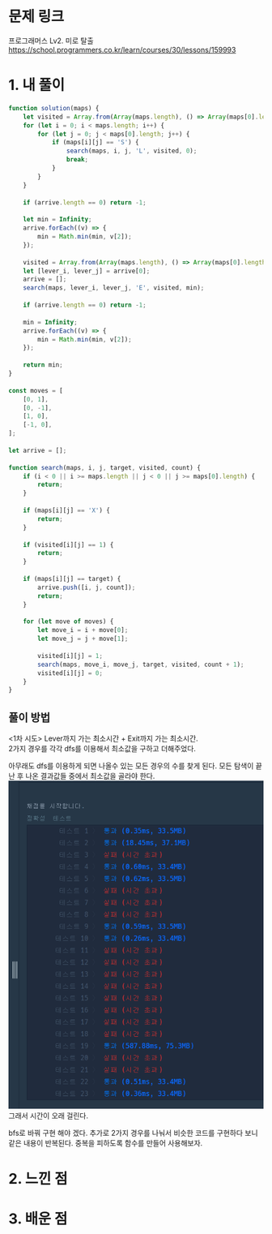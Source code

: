 # 문제 링크

프로그래머스 Lv2. 미로 탈출
https://school.programmers.co.kr/learn/courses/30/lessons/159993

# 1. 내 풀이

```js
function solution(maps) {
    let visited = Array.from(Array(maps.length), () => Array(maps[0].length).fill(0));
    for (let i = 0; i < maps.length; i++) {
        for (let j = 0; j < maps[0].length; j++) {
            if (maps[i][j] == 'S') {
                search(maps, i, j, 'L', visited, 0);
                break;
            }
        }
    }

    if (arrive.length == 0) return -1;

    let min = Infinity;
    arrive.forEach((v) => {
        min = Math.min(min, v[2]);
    });

    visited = Array.from(Array(maps.length), () => Array(maps[0].length).fill(0));
    let [lever_i, lever_j] = arrive[0];
    arrive = [];
    search(maps, lever_i, lever_j, 'E', visited, min);

    if (arrive.length == 0) return -1;

    min = Infinity;
    arrive.forEach((v) => {
        min = Math.min(min, v[2]);
    });

    return min;
}

const moves = [
    [0, 1],
    [0, -1],
    [1, 0],
    [-1, 0],
];

let arrive = [];

function search(maps, i, j, target, visited, count) {
    if (i < 0 || i >= maps.length || j < 0 || j >= maps[0].length) {
        return;
    }

    if (maps[i][j] == 'X') {
        return;
    }

    if (visited[i][j] == 1) {
        return;
    }

    if (maps[i][j] == target) {
        arrive.push([i, j, count]);
        return;
    }

    for (let move of moves) {
        let move_i = i + move[0];
        let move_j = j + move[1];

        visited[i][j] = 1;
        search(maps, move_i, move_j, target, visited, count + 1);
        visited[i][j] = 0;
    }
}
```

## 풀이 방법

<1차 시도>
Lever까지 가는 최소시간 + Exit까지 가는 최소시간.  
2가지 경우를 각각 dfs를 이용해서 최소값을 구하고 더해주었다.

아무래도 dfs를 이용하게 되면 나올수 있는 모든 경우의 수를 찾게 된다. 모든 탐색이 끝난 후 나온 결과값들 중에서 최소값을 골라야 한다.
![Alt text](image.png)
그래서 시간이 오래 걸린다.

bfs로 바꿔 구현 해야 겠다. 추가로 2가지 경우를 나눠서 비슷한 코드를 구현하다 보니 같은 내용이 반복된다. 중복을 피하도록 함수를 만들어 사용해보자.

# 2. 느낀 점

# 3. 배운 점

